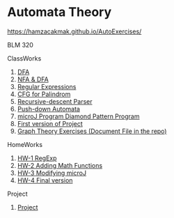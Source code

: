 # Automata Theory
https://hamzacakmak.github.io/AutoExercises/

BLM 320

ClassWorks
1. [DFA](https://hamzacakmak.github.io/AutoExercises/CW1/CW1.html)
2. [NFA & DFA](https://hamzacakmak.github.io/AutoExercises/CW2/CW2.html)
3. [Regular Expressions](https://hamzacakmak.github.io/AutoExercises/CW3/RegExp.html)
4. [CFG for Palindrom](https://hamzacakmak.github.io/AutoExercises/CW4/CW4.html)
5. [Recursive-descent Parser](https://hamzacakmak.github.io/AutoExercises/CW5/Expression.html)
5. [Push-down Automata](https://hamzacakmak.github.io/AutoExercises/CW6/CW6.html)
7. [microJ Program Diamond Pattern Program](https://hamzacakmak.github.io/AutoExercises/CW7/microJ3.html)
8. [First version of Project](https://hamzacakmak.github.io/AutoExercises/CW9/CFG.html)
9. [Graph Theory Exercises (Document File in the repo)](https://hamzacakmak.github.io/AutoExercises/CW10/CW10.png)

HomeWorks
1. [HW-1 RegExp](https://hamzacakmak.github.io/AutoExercises/HW1/HW1.html)
2. [HW-2 Adding Math Functions](https://hamzacakmak.github.io/AutoExercises/HW2/Expression.html)
3. [HW-3 Modifying microJ](https://hamzacakmak.github.io/AutoExercises/HW3/microJ1.html)
4. [HW-4 Final version](https://hamzacakmak.github.io/AutoExercises/HW4/CFG.html)

Project

1. [Project](https://hamzacakmak.github.io/AutoExercises/Project/CFG.html)
